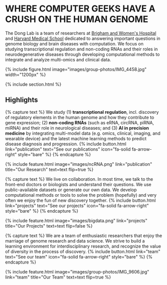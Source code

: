 ---
---

# WHERE COMPUTER GEEKS HAVE A CRUSH ON THE HUMAN GENOME

The Dong Lab is a team of researchers at [Brigham and Women's Hospital](https://www.brighamandwomens.org) and [Harvard Medical School](https://hms.harvard.edu) dedicated to answering important questions in genome biology and brain diseases with computation. We focus on studying transcriptional regulation and non-coding RNAs and their roles in neurodegenerative diseases through developing computational methods to integrate and analyze multi-omics and clinical data. 

{%
  include figure.html
  image="images/group-photos/IMG_4458.jpg"
  width="1200px"
%}

{% include section.html %}

## Highlights



{% capture text %}
We study (1) **transcriptional regulation**, incl. discovery of regulatory elements in the human genome and how they contribute to gene expression; (2) **non-coding RNAs** (such as eRNA, circRNA, piRNA, miRNA) and their role in neurological diseases; and (3) **AI in precision medicine** by integrating multi-model data (e.g. omics, clinical, imaging, and wearable device) and the latest machine learning methods to predict disease diagnosis and progression. 
{% include button.html link="publication" text="See our publications" icon="fa-solid fa-arrow-right" style="bare" %}
{% endcapture %}

{%
  include feature.html
  image="images/ncRNA.png"
  link="publication"
  title="Our Research"
  text=text
  flip=true
%}



{% capture text %}
We live on collaboration. In most time, we talk to the front-end doctors or biologists and understand their questions. We use public-available datasets or generate our own data. We develop computational methods or tools to solve the problem (hopefully) and very often we enjoy the fun of new discovery together. 
{% include button.html link="projects" text="See our projects" icon="fa-solid fa-arrow-right" style="bare" %}
{% endcapture %}

{%
  include feature.html
  image="images/bigdata.png"
  link="projects"
  title="Our Projects"
  text=text
  flip=false
%}

{% capture text %}
We are a team of enthusiastic researchers that enjoy the marriage of genome research and data science. We strive to build a learning environment for interdisciplinary research, and recognize the value of diversity in the process of discovery. 
{% include button.html link="team" text="See our team" icon="fa-solid fa-arrow-right" style="bare" %}
{% endcapture %}

{%
  include feature.html
  image="images/group-photos/IMG_9606.jpg"
  link="team"
  title="Our Team"
  text=text
  flip=true
%}


